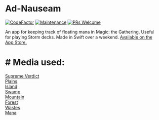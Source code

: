 # Ad-Nauseam

[![CodeFactor](https://www.codefactor.io/repository/github/brandonslaght/ad-nauseam/badge)](https://www.codefactor.io/repository/github/brandonslaght/ad-nauseam)
[![Maintenance](https://img.shields.io/badge/Maintained%3F-yes-green.svg)](https://github.com/BrandonSlaght/Ad-Nauseam/graphs/commit-activity)
[![PRs Welcome](https://img.shields.io/badge/PRs%3F-welcome-green.svg)](https://github.com/BrandonSlaght/Ad-Nauseam/blob/master/.github/contributing.md)

An app for keeping track of floating mana in Magic: the Gathering. Useful for playing Storm decks. Made in Swift over a weekend. [Available on the App Store.](https://apps.apple.com/us/app/mana-count/id1361900486 "App Store link")

# # Media used:

[Supreme Verdict](http://www.artofmtg.com/art/supreme-verdict/ "Link to Art of MTG")  
[Plains](https://scryfall.com/card/ust/212/plains "Link to Scryfall")  
[Island](https://scryfall.com/card/ust/213/island "Link to Scryfall")  
[Swamp](https://scryfall.com/card/ust/214/swamp "Link to Scryfall")  
[Mountain](https://scryfall.com/card/ust/215/mountain "Link to Scryfall")  
[Forest](https://scryfall.com/card/ust/216/forest "Link to Scryfall")  
[Wastes](https://scryfall.com/card/ogw/183a/wastes "Link to Scryfall")  
[Mana](https://www.deviantart.com/thekagestar/art/Magic-the-Gathering-Symbols-193306481 "Link to DeviantArt")
